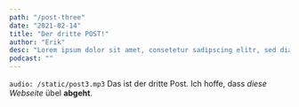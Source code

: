 ```yaml
---
path: "/post-three"
date: "2021-02-14"
title: "Der dritte POST!"
author: "Erik"
desc: "Lorem ipsum dolor sit amet, consetetur sadipscing elitr, sed diam nonumy eirmod tempor invidunt ut labore et dolore magna aliquyam erat, sed diam voluptua."
podcast: ""
---
```


`audio: /static/post3.mp3`
Das ist der dritte Post. Ich hoffe, dass _diese Webseite_ übel **abgeht**.
